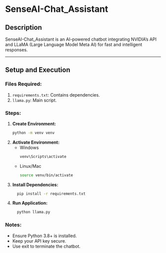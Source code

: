 # SenseAI-Chat_Assistant

## Description
SenseAI-Chat_Assistant is an AI-powered chatbot integrating NVIDIA’s API and LLaMA (Large Language Model Meta AI) for fast and intelligent responses.

---

## Setup and Execution

### Files Required:
1. `requirements.txt`: Contains dependencies.
2. `llama.py`: Main script.

### Steps:
1. **Create Environment:**
   ```bash
   python -m venv venv
2. **Activate Environment:**
   - Windows
     ```bash
     venv\Scripts\activate
   - Linux/Mac
     ```bash
     source venv/bin/activate
3. **Install Dependencies:**
   ```bash
     pip install -r requirements.txt
4. **Run Application:**
   ```bash
     python llama.py

### Notes:
- Ensure Python 3.8+ is installed.
- Keep your API key secure.
- Use exit to terminate the chatbot.

